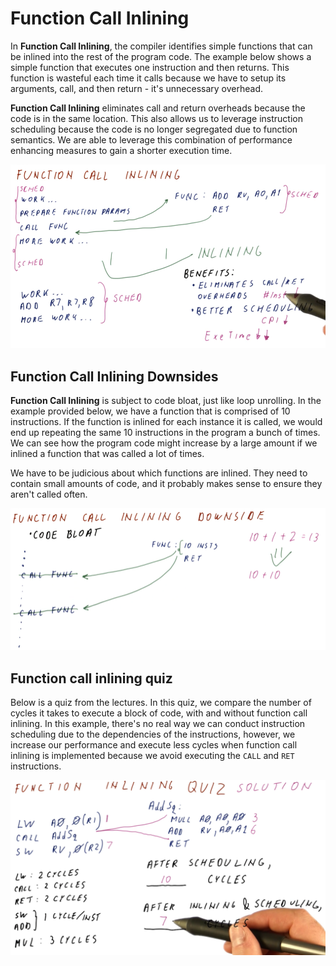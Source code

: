 # Function Call Inlining

In **Function Call Inlining**, the compiler identifies simple functions that can
be inlined into the rest of the program code. The example below shows a simple
function that executes one instruction and then returns. This function is
wasteful each time it calls because we have to setup its arguments, call, and
then return - it's unnecessary overhead.

**Function Call Inlining** eliminates call and return overheads because the
code is in the same location. This also allows us to leverage instruction
scheduling because the code is no longer segregated due to function semantics.
We are able to leverage this combination of performance enhancing measures to
gain a shorter execution time.

![function-call-inlining](./img/function-call-inlining.png)

## Function Call Inlining Downsides

**Function Call Inlining** is subject to code bloat, just like loop unrolling.
In the example provided below, we have a function that is comprised of 10
instructions. If the function is inlined for each instance it is called, we
would end up repeating the same 10 instructions in the program a bunch of times.
We can see how the program code might increase by a large amount if we inlined
a function that was called a lot of times.

We have to be judicious about which functions are inlined. They need to contain
small amounts of code, and it probably makes sense to ensure they aren't called
often.

![function-call-inlining-downsides](./img/function-call-inlining-downsides.png)

## Function call inlining quiz

Below is a quiz from the lectures. In this quiz, we compare the number of cycles
it takes to execute a block of code, with and without function call inlining.
In this example, there's no real way we can conduct instruction scheduling due
to the dependencies of the instructions, however, we increase our performance
and execute less cycles when function call inlining is implemented because
we avoid executing the `CALL` and `RET` instructions.

![function-call-inlining-quiz](./img/function-call-inlining-quiz.png)